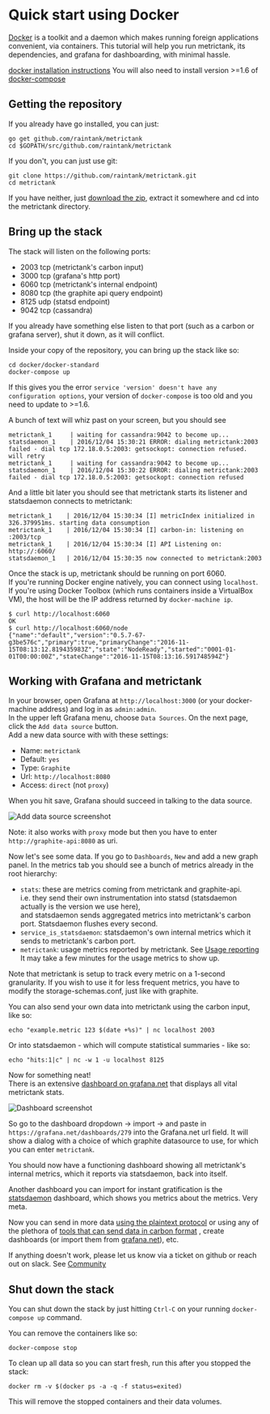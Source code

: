 # Quick start using Docker

[Docker](docker.io) is a toolkit and a daemon which makes running foreign applications convenient, via containers.
This tutorial will help you run metrictank, its dependencies, and grafana for dashboarding, with minimal hassle.

[docker installation instructions](https://www.docker.com/products/overview)
You will also need to install version >=1.6 of [docker-compose](https://docs.docker.com/compose/)

## Getting the repository

If you already have go installed, you can just: 

```
go get github.com/raintank/metrictank
cd $GOPATH/src/github.com/raintank/metrictank
```

If you don't, you can just use git:

```
git clone https://github.com/raintank/metrictank.git
cd metrictank
```

If you have neither, just [download the zip](https://github.com/raintank/metrictank/archive/master.zip), extract it somewhere and cd into the metrictank directory.

## Bring up the stack

The stack will listen on the following ports:

* 2003 tcp (metrictank's carbon input)
* 3000 tcp (grafana's http port)
* 6060 tcp (metrictank's internal endpoint)
* 8080 tcp (the graphite api query endpoint)
* 8125 udp (statsd endpoint)
* 9042 tcp (cassandra)

If you already have something else listen to that port (such as a carbon or grafana server), shut it down, as it will conflict.


Inside your copy of the repository, you can bring up the stack like so:

```
cd docker/docker-standard
docker-compose up
```

If this gives you the error `service 'version' doesn't have any configuration options`,
your version of `docker-compose` is too old and you need to update to >=1.6.

A bunch of text will whiz past on your screen, but you should see

```
metrictank_1     | waiting for cassandra:9042 to become up...
statsdaemon_1    | 2016/12/04 15:30:21 ERROR: dialing metrictank:2003 failed - dial tcp 172.18.0.5:2003: getsockopt: connection refused. will retry
metrictank_1     | waiting for cassandra:9042 to become up...
statsdaemon_1    | 2016/12/04 15:30:22 ERROR: dialing metrictank:2003 failed - dial tcp 172.18.0.5:2003: getsockopt: connection refused
```

And a little bit later you should see that metrictank starts its listener and statsdaemon connects to metrictank:

```
metrictank_1    | 2016/12/04 15:30:34 [I] metricIndex initialized in 326.379951ms. starting data consumption
metrictank_1    | 2016/12/04 15:30:34 [I] carbon-in: listening on :2003/tcp
metrictank_1    | 2016/12/04 15:30:34 [I] API Listening on: http://:6060/
statsdaemon_1   | 2016/12/04 15:30:35 now connected to metrictank:2003
```

Once the stack is up, metrictank should be running on port 6060.  
If you're running Docker engine natively, you can connect using `localhost`. If you're using Docker Toolbox (which runs containers inside a VirtualBox VM), the host will be the IP address returned by `docker-machine ip`.

```
$ curl http://localhost:6060
OK
$ curl http://localhost:6060/node
{"name":"default","version":"0.5.7-67-g3be576c","primary":true,"primaryChange":"2016-11-15T08:13:12.819435983Z","state":"NodeReady","started":"0001-01-01T00:00:00Z","stateChange":"2016-11-15T08:13:16.591748594Z"}
```

## Working with Grafana and metrictank

In your browser, open Grafana at `http://localhost:3000` (or your docker-machine address) and log in as `admin:admin`.  
In the upper left Grafana menu, choose `Data Sources`. On the next page, click the `Add data source` button.  
Add a new data source with with these settings:

* Name: `metrictank`
* Default: `yes`
* Type: `Graphite`
* Url: `http://localhost:8080`
* Access: `direct` (not `proxy`)

When you hit save, Grafana should succeed in talking to the data source.

![Add data source screenshot](https://raw.githubusercontent.com/raintank/metrictank/master/docs/assets/add-datasource-docker.png)

Note: it also works with `proxy` mode but then you have to enter `http://graphite-api:8080` as uri.

Now let's see some data.  If you go to `Dashboards`, `New` and add a new graph panel.
In the metrics tab you should see a bunch of metrics already in the root hierarchy:

* `stats`: these are metrics coming from metrictank and graphite-api.  
  i.e. they send their own instrumentation into statsd (statsdaemon actually is the version we use here),  
  and statsdaemon sends aggregated metrics into metrictank's carbon port.  Statsdaemon flushes every second.
* `service_is_statsdaemon`: statsdaemon's own internal metrics which it sends to metrictank's carbon port.
* `metrictank`: usage metrics reported by metrictank.  See
[Usage reporting](https://github.com/raintank/metrictank/blob/master/docs/usage-reporting.md)
It may take a few minutes for the usage metrics to show up.


Note that metrictank is setup to track every metric on a 1-second granularity.  If you wish to use it for less frequent metrics,
you have to modify the storage-schemas.conf, just like with graphite.

You can also send your own data into metrictank using the carbon input, like so:

```
echo "example.metric 123 $(date +%s)" | nc localhost 2003
```

Or into statsdaemon - which will compute statistical summaries - like so:

```
echo "hits:1|c" | nc -w 1 -u localhost 8125
```


Now for something neat!  
There is an extensive [dashboard on grafana.net](https://grafana.net/dashboards/279) that displays all vital metrictank stats.

![Dashboard screenshot](https://raw.githubusercontent.com/raintank/metrictank/master/docs/assets/dashboard-screenshot.png)

So go to the dashboard dropdown -> import -> and paste in `https://grafana.net/dashboards/279` into the Grafana.net url field.
It will show a dialog with a choice of which graphite datasource to use, for which you can enter `metrictank`.

You should now have a functioning dashboard showing all metrictank's internal metrics, which it reports via statsdaemon, back into itself.

Another dashboard you can import for instant gratification is the [statsdaemon](https://grafana.net/dashboards/297) dashboard, which shows you
metrics about the metrics.  Very meta.

Now you can send in more data [using the plaintext protocol](http://graphite.readthedocs.io/en/latest/feeding-carbon.html) or using any
of the plethora of [tools that can send data in carbon format](http://graphite.readthedocs.io/en/latest/tools.html)
, create dashboards (or import them from [grafana.net](https://grafana.net)), etc.

If anything doesn't work, please let us know via a ticket on github or reach out on slack. See
[Community](https://github.com/raintank/metrictank/blob/master/docs/community.md)


## Shut down the stack

You can shut down the stack by just hitting `Ctrl-C` on your running `docker-compose up` command.


You can remove the containers like so:
```
docker-compose stop
```

To clean up all data so you can start fresh, run this after you stopped the stack:
```
docker rm -v $(docker ps -a -q -f status=exited)
```
This will remove the stopped containers and their data volumes.
